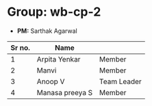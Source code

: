 # Group: wb-cp-2

* **PM:** Sarthak Agarwal

|Sr no.|Name||
|-|-|-|
|1|Arpita Yenkar|Member|
|2|Manvi|Member|
|3|Anoop V| Team Leader|
|4|Manasa preeya S|Member|

